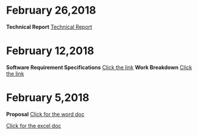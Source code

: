 
# February 26,2018
**Technical Report**
[Technical Report](https://github.com/RamyaRadhakrishnakumar/ceng355/blob/master/Technical%20Report.docx)


# February 12,2018
**Software Requirement Specifications**
[Click the link]()
**Work Breakdown**
[Click the link]()


# February 5,2018
**Proposal**
[Click for the word doc](https://github.com/RamyaRadhakrishnakumar/ceng355/blob/master/ProjectProposalStudentNameRev03.docx)

[Click for the excel doc](https://github.com/RamyaRadhakrishnakumar/ceng355/blob/master/ProposalContentStudentNameRev03.xlsx)

